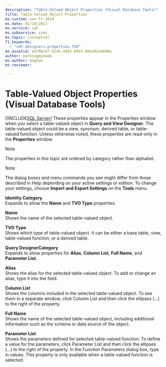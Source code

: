 ```yaml
---
description: "Table-Valued Object Properties (Visual Database Tools)"
title: Table-Valued Object Properties
ms.custom: seo-lt-2019
ms.date: 01/19/2017
ms.service: sql
ms.subservice: ssms
ms.topic: conceptual
f1_keywords: 
  - "vdt.designers.properties.TVO"
ms.assetid: eaf06cbf-8242-4483-894f-80ae02a4840e
author: markingmyname
ms.author: maghan
ms.reviewer: 

---
```

# Table-Valued Object Properties (Visual Database Tools)
[!INCLUDE[SQL Server](../../includes/applies-to-version/sqlserver.md)]
These properties appear in the Properties window when you select a table-valued object in **Query and View Designer**. The table-valued object could be a view, synonym, derived table, or table-valued function. Unless otherwise noted, these properties are read-only in the **Properties** window.  
  
> [!NOTE]  
> The properties in this topic are ordered by category rather than alphabet.  
  
> [!NOTE]  
> The dialog boxes and menu commands you see might differ from those described in Help depending on your active settings or edition. To change your settings, choose **Import and Export Settings** on the **Tools** menu.  
  
**Identity Category**  
Expands to show the **Name** and **TVO Type** properties.  
  
**Name**  
Shows the name of the selected table-valued object.  
  
**TVO Type**  
Shows which type of table-valued object. It can be either a base table, view, table-valued function, or a derived table.  
  
**Query DesignerCategory**  
Expands to show properties for **Alias**, **Column List**, **Full Name**, and **Parameter List**.  
  
**Alias**  
Shows the alias for the selected table-valued object. To add or change an alias, type it into the field.  
  
**Column List**  
Shows the columns included in the selected table-valued object. To see them in a separate window, click Column List and then click the ellipses (...) to the right of the property.  
  
**Full Name**  
Shows the name of the selected table-valued object, including additional information such as the schema or data source of the object.  
  
**Parameter List**  
Shows the parameters defined for selected table-valued function. To define a value for the parameters, click Parameter List and then click the ellipses (...) to the right of the property. In the Function Parameters dialog box, type in values. This property is only available when a table-valued function is selected.  
  
